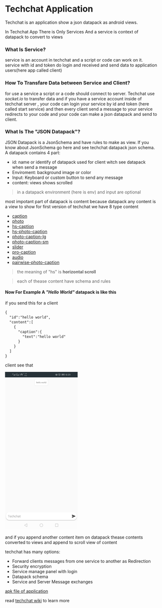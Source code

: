 # Techchat Application 
Techchat is an application show a json datapack as android views. 

In Techchat App There is Only Services And a service is context of datapack to convert to views
### What Is Service?
service is an account in techchat and a script or code can work on it. service with id and token do login and received and send data to application users(here app called client) 
### How To Transfare Data between Service and Client?
for use a service a script or a code should connect to server. Techchat use *socket.io* to transfer data and if you have a service account inside of techchat server , your code can login your service by id and token (here called start service) and then every client send a message to your service redirects to your code and your code can make a json datapack and send to client.

### What Is The "JSON Datapack"?
JSON Datapack is a JsonSchema and have rules to make as view. If you know about JsonSchema go here and see techchat datapack json schema.
A datapack contains 4 part:
-	id: name or identify of datapack used for client witch see datapack when send a message 
-	Enviroment: background image or color
-	Input: Keyboard or custom button to send any message
-	content: views shows scrolled
> in a datapack environment (here is env) and input are optional

most impotant part of datapack is content because datapack any content is a view to show
for first version of techchat we have 8 type content
- <a href="https://github.com/vaghardoost/techchat-app/wiki/Datapack#caption">caption</a>
- <a href="https://github.com/vaghardoost/techchat-app/wiki/Datapack#hs-caption">photo</a>
- <a href="https://github.com/vaghardoost/techchat-app/wiki/Datapack#photo">hs-caption</a>
- <a href="https://github.com/vaghardoost/techchat-app/wiki/Datapack#hs-photp-caption">hs-photo-caption</a>
- <a href="https://github.com/vaghardoost/techchat-app/wiki/Datapack#photo-caption-lg">photo-caption-lg</a>
- <a href="https://github.com/vaghardoost/techchat-app/wiki/Datapack#photo-caption-sm">photo-caption-sm</a>
- <a href="https://github.com/vaghardoost/techchat-app/wiki/Datapack#slider">slider</a>
- <a href="https://github.com/vaghardoost/techchat-app/wiki/Datapack#pro-caption">pro-caption</a>
- <a href="https://github.com/vaghardoost/techchat-app/wiki/Datapack#pro-caption">audio</a>
- <a href="https://github.com/vaghardoost/techchat-app/wiki/Datapack#pro-caption">pairwise-photo-caption</a>
> the meaning of "hs" is **horizontal scroll**

> each of thease content have schema and rules

#### Now For Example A ***"Hello World"*** datapack is like this

if you send this for a client

```
{
  "id":"hello world",
  "content":[
    {
      "caption":{
        "text":"hello world"
      }
    }
  ]
}
```

client see that

<img src="https://github.com/vaghardoost/techchat-app/blob/main/hello%20world.jpg" width="240" height="520"/>

and if you append another content item on datapack thease contents converted to views and append to scroll view of content

techchat has many options:
- Forward clients messages from one service to another as Redirection
- Security encryption
- Service manage panel with login
- Datapack schema
- Service and Server Message exchanges

<a href="https://github.com/vaghardoost/techchat-app/blob/main/Techchat.apk">apk file of application</a>

read <a href="https://github.com/vaghardoost/techchat-app/wiki">techchat wiki</a> to learn more

